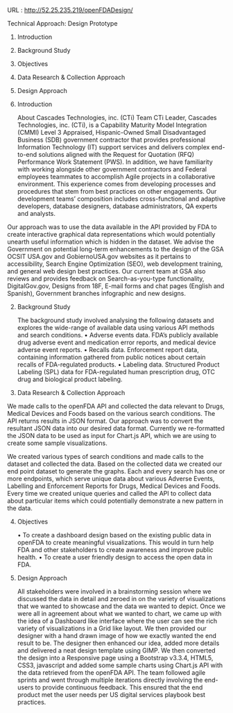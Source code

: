 
URL : http://52.25.235.219/openFDADesign/

Technical Approach: Design Prototype


1.	Introduction
2.	Background Study
3.	Objectives
4.	Data Research & Collection Approach
5.	Design Approach

1.	Introduction

    About Cascades Technologies, inc. (CTi)
      Team CTi Leader, Cascades Technologies, inc. (CTi), is a Capability Maturity Model Integration (CMMI) Level 3 Appraised, Hispanic-Owned Small Disadvantaged Business (SDB) government contractor that provides professional Information Technology (IT) support services and delivers complex end-to-end solutions aligned with the Request for Quotation (RFQ) Performance Work Statement (PWS). 
      In addition, we have familiarity with working alongside other government contractors and Federal employees teammates to accomplish Agile projects in a collaborative environment. This experience comes from developing processes and procedures that stem from best practices on other engagements. Our development teams’ composition includes cross-functional and adaptive developers, database designers, database administrators, QA experts and analysts.

Our approach was to use the data available in the API provided by FDA to create interactive graphical data representations which would potentially unearth useful information which is hidden in the dataset.
We advise the Government on potential long-term enhancements to the design of the GSA OCSIT USA.gov and GobiernoUSA.gov websites as it pertains to accessibility, Search Engine Optimization (SEO), web development training, and general web design best practices. Our current team at GSA also reviews and provides feedback on Search-as-you-type functionality, DigitalGov.gov, Designs from 18F, E-mail forms and chat pages (English and Spanish), Government branches infographic and new designs.

2.	Background Study

      The background study involved analysing the following datasets and explores the wide-range of available data using various API methods and search conditions.
      •	Adverse events data. FDA’s publicly available drug adverse event and medication error reports, and medical device          adverse event reports.
      •	Recalls data. Enforcement report data, containing information gathered from public notices about certain recalls of        FDA-regulated products.
      •	Labeling data. Structured Product Labeling (SPL) data for FDA-regulated human prescription drug, OTC drug and              biological product labeling.

3.	Data Research & Collection Approach

  We made calls to the openFDA API and collected the data relevant to Drugs, Medical Devices and Foods based on the various search conditions. The API returns results in JSON format. Our approach was to convert the resultant JSON data into our desired data format. Currently we re-formatted the JSON data to be used as input for Chart.js API, which we are using to create some sample visualizations.

  We created various types of search conditions and made calls to the dataset and collected the data. Based on the collected data we created our end point dataset to generate the graphs.
Each and every search has one or more endpoints, which serve unique data about various Adverse Events, Labelling and Enforcement Reports for Drugs, Medical Devices and Foods. Every time we created unique queries and called the API to collect data about particular items which could potentially demonstrate a new pattern in the data.


4.	Objectives

    •	To create a dashboard design based on the existing public data in openFDA to create meaningful visualizations. This          would in turn help FDA and other stakeholders to create awareness and improve public health.
    •	To create a user friendly design to access the open data in FDA.

5.	Design Approach

    All stakeholders were involved in a brainstorming session where we discussed the data in detail and zeroed in on the variety of visualizations that we wanted to showcase and the data we wanted to depict. Once we were all in agreement about what we wanted to chart, we came up with the idea of a Dashboard like interface where the user can see the rich variety of visualizations in a Grid like layout. We then provided our designer with a hand drawn image of how we exactly wanted the end result to be. The designer then enhanced our idea, added more details and delivered a neat design template using GIMP. We then converted the design into a Responsive page using a Bootstrap v3.3.4, HTML5, CSS3, javascript and added some sample charts using Chart.js API with the data retrieved from the openFDA API. The team followed agile sprints and went through multiple iterations directly involving the end-users to provide continuous feedback. This ensured that the end product met the user needs per US digital services playbook best practices.

